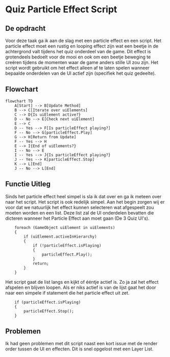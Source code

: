 # Quiz Particle Effect Script
## De opdracht
Voor deze taak ga ik aan de slag met een particle effect en een script. Het particle effect moet een rustig en looping effect
zijn wat een beetje in de achtergrond valt tijdens het quiz onderdeel van de game. Dit effect is grotendeels bedoelt voor de
mooi en ook om een beetje beweging te creëren tijdens de momenten waar de game anders stille UI zou zijn. Het script wordt
gebruikt om het effect alleen af te laten spelen wanneer bepaalde onderdelen van de UI actief zijn (specifiek het quiz gedeelte).

## Flowchart 
```mermaid
flowchart TD
    A[Start] --> B[Update Method]
    B --> C[Iterate over uiElements]
    C --> D{Is uiElement active?}
    D -- No --> E[Check next uiElement]
    E --> C
    D -- Yes --> F[Is particleEffect playing?]
    F -- No --> G[particleEffect.Play]
    G --> H[Return from Update]
    F -- Yes --> H
    E --> I{End of uiElements?}
    I -- No --> E
    I -- Yes --> J{Is particleEffect playing?}
    J -- Yes --> K[particleEffect.Stop]
    K --> L[End]
    J -- No --> L[End]
```
## Functie Uitleg
Sinds het particle effect heel simpel is sla ik dat over en ga ik meteen over naar het script. Het script is ook redelijk simpel.
Aan het begin zorgen wij er voor dat we natuurlijk het effect kunnen selecteren wat afgespeelt zou moeten worden en een list.
Deze list zal de UI onderdelen bevatten die dicteren wanneer het Particle Effect aan moet gaan (De 3 Quiz UI's).

        foreach (GameObject uiElement in uiElements)
        {
            if (uiElement.activeInHierarchy)
            {
                if (!particleEffect.isPlaying)
                {
                    particleEffect.Play();
                }
                return;
            }
        }

Het script gaat de list langs en kijkt of ééntje actief is. Zo ja zal het effect afspelen en blijven loopen. Als er niks actief
is van de lijst gaat het door naar een simpele if statement die het particle effect uit zet.

        if (particleEffect.isPlaying)
        {
            particleEffect.Stop();
        }

## Problemen
Ik had geen problemen met dit script naast een kort issue met de render order tussen de UI en effecten. Dit is snel opgelost
met een Layer List.